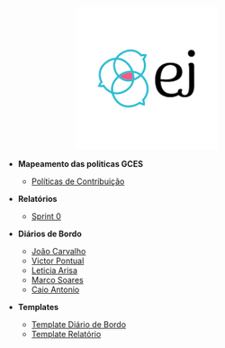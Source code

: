 
<center>

<a href="https://gces-ej.github.io/docs/#/" target="_blank">
  <img src="assets/ej-logo.png" alt="Logo" style="width: 50%; height: auto;">
</a>

</center>

- **Mapeamento das politicas GCES**
    - [Políticas de Contribuição](politicasGCES/politicasGCES.md)

- **Relatórios**
    - [Sprint 0](relatorios/sprint_0.md)

- **Diários de Bordo**
    - [João Carvalho](diarioBordo/joao_carvalho.md)
    - [Victor Pontual](diarioBordo/victor_pontual.md)
    - [Leticia Arisa](diarioBordo/leticia_arisa.md)
    - [Marco Soares](diarioBordo/marco_soares.md)
    - [Caio Antonio](diarioBordo/caio_antonio.md)

- **Templates**
    - [Template Diário de Bordo](templates/template-diario-bordo.md)
    - [Template Relatório](templates/template-relatorio.md)